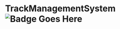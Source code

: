 # TrackManagementSystem ![Badge Goes Here](https://travis-ci.org/Zynh0722/TrackManagementSystem.svg?branch=master&status=unknown)
 
